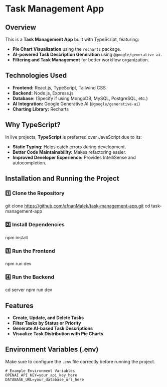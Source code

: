 # Task Management App

## Overview
This is a **Task Management App** built with TypeScript, featuring:
- **Pie Chart Visualization** using the `recharts` package.
- **AI-powered Task Description Generation** using `@google/generative-ai`.
- **Filtering and Task Management** for better workflow organization.

## Technologies Used
- **Frontend:** React.js, TypeScript, Tailwind CSS
- **Backend:** Node.js, Express.js
- **Database:** (Specify if using MongoDB, MySQL, PostgreSQL, etc.)
- **AI Integration:** Google Generative AI (`@google/generative-ai`)
- **Charting Library:** Recharts

## Why TypeScript?
In live projects, **TypeScript** is preferred over JavaScript due to its:
- **Static Typing:** Helps catch errors during development.
- **Better Code Maintainability:** Makes refactoring easier.
- **Improved Developer Experience:** Provides IntelliSense and autocompletion.

## Installation and Running the Project
### 1️⃣ Clone the Repository

git clone https://github.com/afnanMalek/task-management-app.git
cd task-management-app

### 2️⃣ Install Dependencies

npm install

### 3️⃣ Run the Frontend

npm run dev

### 4️⃣ Run the Backend

cd server
npm run dev

## Features
- **Create, Update, and Delete Tasks**
- **Filter Tasks by Status or Priority**
- **Generate AI-based Task Descriptions**
- **Visualize Task Distribution with Pie Charts**

## Environment Variables (.env)
Make sure to configure the `.env` file correctly before running the project.

```env
# Example Environment Variables
OPENAI_API_KEY=your_api_key_here
DATABASE_URL=your_database_url_here
```



